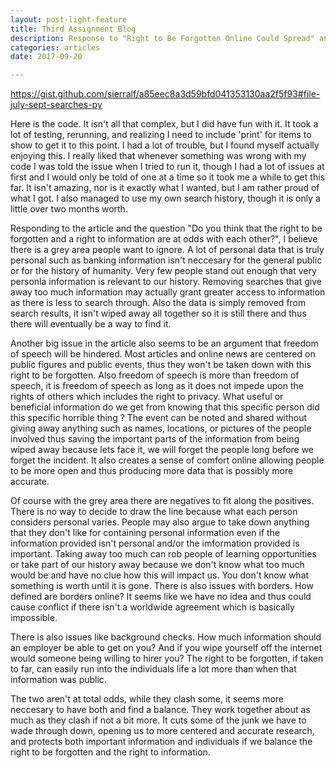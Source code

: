 ```yaml
---
layout: post-light-feature
title: Third Assignment Blog
description: Response to "Right to Be Forgotten Online Could Spread" and code.
categories: articles
date: 2017-09-20

---
```


https://gist.github.com/sierralf/a85eec8a3d59bfd041353130aa2f5f93#file-july-sept-searches-py

Here is the code. It isn't all that complex, but I did have fun with it. It took a lot of testing, rerunning, and realizing I need to include 'print' for items to show to get it to this point. I had a lot of trouble, but I found myself actually enjoying this. I really liked that whenever something was wrong with my code I was told the issue when I tried to run it, though I had a lot of issues at first and I would only be told of one at a time so it took me a while to get this far. It isn't amazing, nor is it exactly what I wanted, but I am rather proud of what I got. I also managed to use my own search history, though it is only a little over two months worth. 


Responding to the article and the question "Do you think that the right to be forgotten and a right to information are at odds with each other?", I believe there is a grey area people want to ignore. A lot of personal data that is truly personal such as banking information isn't neccesary for the general public or for the history of humanity. Very few people stand out enough that very personla information is relevant to our history. Removing searches that give away too much information may actually grant greater access to information as there is less to search through. Also the data is simply removed from search results, it isn't wiped away all together so it is still there and thus there will eventually be a way to find it.

Another big issue in the article also seems to be an argument that freedom of speech will be hindered. Most articles and online news are centered on public figures and public events, thus they won't be taken down with this right to be forgotten. Also freedom of speech is more than freedom of speech, it is freedom of speech as long as it does not impede upon the rights of others which includes the right to privacy. What useful or beneficial information do we get from knowing that this specific person did this specific horrible thing ? The event can be noted and shared without giving away anything such as names, locations, or pictures of the people involved thus saving the important parts of the information from being wiped away because lets face it, we will forget the people long before we forget the incident. It also creates a sense of comfort online allowing people to be more open and thus producing more data that is possibly more accurate. 

Of course with the grey area there are negatives to fit along the positives. There is no way to decide to draw the line because what each person considers personal varies. People may also argue to take down anything that they don't like for containing personal information even if the information provided isn't personal and/or the imformation provided is important. Taking away too much can rob people of learning opportunities or take part of our history away because we don't know what too much would be and have no clue how this will impact us. You don't know what something is worth until it is gone. There is also issues with borders. How defined are borders online? It seems like we have no idea and thus could cause conflict if there isn't a worldwide agreement which is basically impossible. 

There is also issues like background checks. How much information should an employer be able to get on you? And if you wipe yourself off the internet would someone being willing to hirer you? The right to be forgotten, if taken to far, can easily run into the individuals life a lot more than when that information was public.

The two aren't at total odds, while they clash some, it seems more neccesary to have both and find a balance. They work together about as much as they clash if not a bit more.  It cuts some of the junk we have to wade through down, opening us to more centered and accurate research, and protects both important information and individuals if we balance the right to be forgotten and the right to information.
